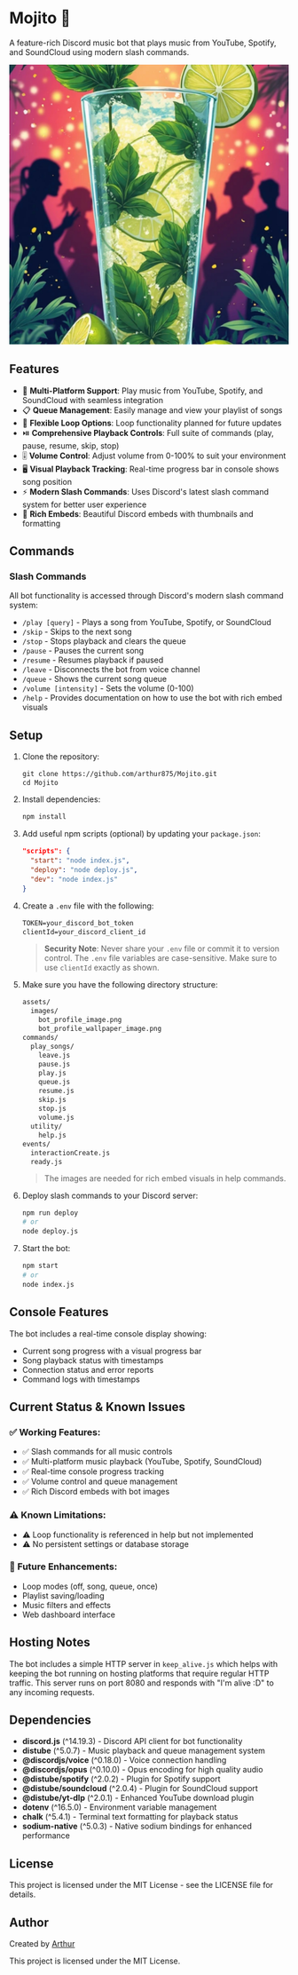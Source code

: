 # Mojito 🍹

A feature-rich Discord music bot that plays music from YouTube, Spotify, and SoundCloud using modern slash commands.

![Bot Logo](assets/images/bot_profile_image.png)

## Features

- 🎵 **Multi-Platform Support**: Play music from YouTube, Spotify, and SoundCloud with seamless integration
- 📋 **Queue Management**: Easily manage and view your playlist of songs
- 🔄 **Flexible Loop Options**: Loop functionality planned for future updates
- ⏯️ **Comprehensive Playback Controls**: Full suite of commands (play, pause, resume, skip, stop)
- 🎚️ **Volume Control**: Adjust volume from 0-100% to suit your environment
- 🖥️ **Visual Playback Tracking**: Real-time progress bar in console shows song position
- ⚡ **Modern Slash Commands**: Uses Discord's latest slash command system for better user experience
- 🎨 **Rich Embeds**: Beautiful Discord embeds with thumbnails and formatting

## Commands

### Slash Commands
All bot functionality is accessed through Discord's modern slash command system:

- `/play [query]` - Plays a song from YouTube, Spotify, or SoundCloud
- `/skip` - Skips to the next song
- `/stop` - Stops playback and clears the queue
- `/pause` - Pauses the current song
- `/resume` - Resumes playback if paused
- `/leave` - Disconnects the bot from voice channel
- `/queue` - Shows the current song queue
- `/volume [intensity]` - Sets the volume (0-100)
- `/help` - Provides documentation on how to use the bot with rich embed visuals

## Setup

1. Clone the repository:
   ```
   git clone https://github.com/arthur875/Mojito.git
   cd Mojito
   ```

2. Install dependencies:
   ```bash
   npm install
   ```

3. Add useful npm scripts (optional) by updating your `package.json`:
   ```json
   "scripts": {
     "start": "node index.js",
     "deploy": "node deploy.js",
     "dev": "node index.js"
   }
   ```

4. Create a `.env` file with the following:
   ```env
   TOKEN=your_discord_bot_token
   clientId=your_discord_client_id
   ```
   > **Security Note**: Never share your `.env` file or commit it to version control. The `.env` file variables are case-sensitive. Make sure to use `clientId` exactly as shown.
   
5. Make sure you have the following directory structure:
   ```
   assets/
     images/
       bot_profile_image.png
       bot_profile_wallpaper_image.png
   commands/
     play_songs/
       leave.js
       pause.js
       play.js
       queue.js
       resume.js
       skip.js
       stop.js
       volume.js
     utility/
       help.js
   events/
     interactionCreate.js
     ready.js
   ```
   > The images are needed for rich embed visuals in help commands.

6. Deploy slash commands to your Discord server:
   ```bash
   npm run deploy
   # or
   node deploy.js
   ```

7. Start the bot:
   ```bash
   npm start
   # or
   node index.js
   ```
   
## Console Features

The bot includes a real-time console display showing:

- Current song progress with a visual progress bar
- Song playback status with timestamps
- Connection status and error reports
- Command logs with timestamps

## Current Status & Known Issues

### ✅ Working Features:
- ✅ Slash commands for all music controls
- ✅ Multi-platform music playback (YouTube, Spotify, SoundCloud)
- ✅ Real-time console progress tracking
- ✅ Volume control and queue management
- ✅ Rich Discord embeds with bot images

### ⚠️ Known Limitations:
- ⚠️ Loop functionality is referenced in help but not implemented
- ⚠️ No persistent settings or database storage

### 🔄 Future Enhancements:
- Loop modes (off, song, queue, once)
- Playlist saving/loading
- Music filters and effects
- Web dashboard interface

## Hosting Notes

The bot includes a simple HTTP server in `keep_alive.js` which helps with keeping the bot running on hosting platforms that require regular HTTP traffic. This server runs on port 8080 and responds with "I'm alive :D" to any incoming requests.

## Dependencies

- **discord.js** (^14.19.3) - Discord API client for bot functionality
- **distube** (^5.0.7) - Music playback and queue management system
- **@discordjs/voice** (^0.18.0) - Voice connection handling
- **@discordjs/opus** (^0.10.0) - Opus encoding for high quality audio
- **@distube/spotify** (^2.0.2) - Plugin for Spotify support
- **@distube/soundcloud** (^2.0.4) - Plugin for SoundCloud support
- **@distube/yt-dlp** (^2.0.1) - Enhanced YouTube download plugin
- **dotenv** (^16.5.0) - Environment variable management
- **chalk** (^5.4.1) - Terminal text formatting for playback status
- **sodium-native** (^5.0.3) - Native sodium bindings for enhanced performance

## License

This project is licensed under the MIT License - see the LICENSE file for details.

## Author

Created by [Arthur](https://github.com/arthur875)

This project is licensed under the MIT License.
